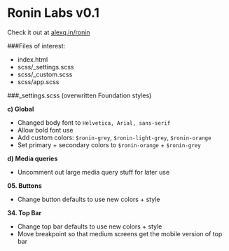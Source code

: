 # Ronin Labs v0.1

Check it out at [alexq.in/ronin](http://alexq.in/ronin)

###Files of interest:

* index.html
* scss/_settings.scss
* scss/_custom.scss
* scss/app.scss

###_settings.scss (overwritten Foundation styles)

**c) Global**

* Changed body font to `Helvetica, Arial, sans-serif`
* Allow bold font use
* Add custom colors: `$ronin-grey`, `$ronin-light-grey`, `$ronin-orange`
* Set primary + secondary colors to `$ronin-orange` + `$ronin-grey`

**d) Media queries**

* Uncomment out large media query stuff for later use

**05. Buttons**

* Change button defaults to use new colors + style

**34. Top Bar**

* Change top bar defaults to use new colors + style
* Move breakpoint so that medium screens get the mobile version of top bar
